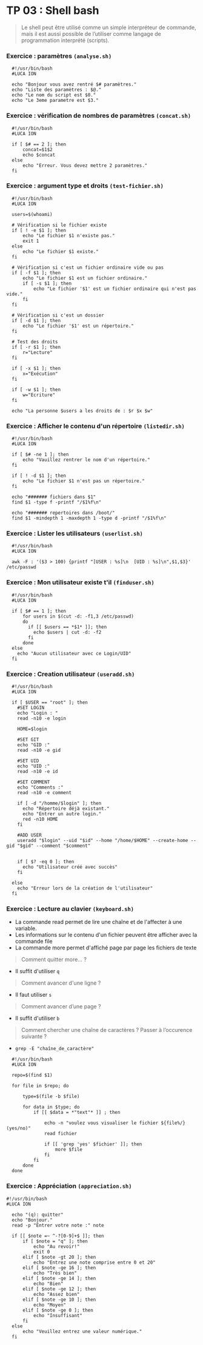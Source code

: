 # TP 03 : Shell bash

> Le shell peut être utilisé comme un simple interpréteur de commande, mais il est aussi possible de l’utiliser comme langage de
programmation interprété (scripts).

### Exercice : paramètres `(analyse.sh)`
```shell
  #!/usr/bin/bash
  #LUCA ION

  echo "Bonjour vous avez rentré $# paramètres."
  echo "Liste des paramètres : $@."
  echo "Le nom du script est $0."
  echo "Le 3eme parametre est $3."
```
### Exercice : vérification de nombres de paramètres `(concat.sh)`
```shell
  #!/usr/bin/bash
  #LUCA ION

  if [ $# == 2 ]; then
      concat=$1$2
      echo $concat
  else
      echo "Erreur. Vous devez mettre 2 paramètres."
  fi
```
### Exercice : argument type et droits `(test-fichier.sh)`
```shell
  #!/usr/bin/bash
  #LUCA ION

  users=$(whoami)

  # Vérification si le fichier existe
  if [ ! -e $1 ]; then
      echo "Le fichier $1 n'existe pas."
      exit 1
  else
      echo "Le fichier $1 existe."
  fi

  # Vérification si c'est un fichier ordinaire vide ou pas
  if [ -f $1 ]; then
      echo "Le fichier $1 est un fichier ordinaire."
      if [ -s $1 ]; then
          echo "Le fichier '$1' est un fichier ordinaire qui n'est pas vide."
      fi
  fi

  # Vérification si c'est un dossier
  if [ -d $1 ]; then
      echo "Le fichier '$1' est un répertoire."
  fi

  # Test des droits
  if [ -r $1 ]; then
      r="Lecture"
  fi

  if [ -x $1 ]; then
      x="Exécution"
  fi

  if [ -w $1 ]; then
      w="Ecriture"
  fi

  echo "La personne $users a les droits de : $r $x $w"
```
### Exercice : Afficher le contenu d'un répertoire `(listedir.sh)`
```shell
  #!/usr/bin/bash
  #LUCA ION

  if [ $# -ne 1 ]; then
      echo "Vauillez rentrer le nom d'un répertoire."
  fi

  if [ ! -d $1 ]; then
      echo "Le fichier $1 n'est pas un répertoire."
  fi

  echo "####### fichiers dans $1"
  find $1 -type f -printf "/$1%f\n"

  echo "####### repertoires dans /boot/"
  find $1 -mindepth 1 -maxdepth 1 -type d -printf "/$1%f\n"
```
### Exercice : Lister les utilisateurs `(userlist.sh)`
```shell
  #!/usr/bin/bash
  #LUCA ION

  awk -F : '($3 > 100) {printf "[USER : %s]\n  [UID : %s]\n",$1,$3}' /etc/passwd
```
### Exercice : Mon utilisateur existe t'il `(finduser.sh)`
```shell
  #!/usr/bin/bash
  #LUCA ION

  if [ $# == 1 ]; then
      for users in $(cut -d: -f1,3 /etc/passwd)
      do
        if [[ $users == *$1* ]]; then
          echo $users | cut -d: -f2
        fi  
      done
  else
    echo "Aucun utilisateur avec ce Login/UID"
  fi
```
### Exercice : Creation utilisateur `(useradd.sh)`
```shell
  #!/usr/bin/bash
  #LUCA ION

  if [ $USER == "root" ]; then 
    #SET LOGIN
    echo "Login : "
    read -n10 -e login

    HOME=$login

    #SET GIT
    echo "GID :"
    read -n10 -e gid

    #SET UID
    echo "UID :"
    read -n10 -e id

    #SET COMMENT
    echo "Comments :"
    read -n10 -e comment

    if [ -d "/homme/$login" ]; then
      echo "Répertoire déjà existant."
      echo "Entrer un autre login."
      red -n10 HOME
    fi

    #ADD USER
    useradd "$login" --uid "$id" --home "/home/$HOME" --create-home --gid "$gid" --comment "$comment"


    if [ $? -eq 0 ]; then
      echo "Utilisateur créé avec succès"
    fi

  else
    echo "Erreur lors de la création de l'utilisateur"
  fi
```
### Exercice : Lecture au clavier `(keyboard.sh)`
- La commande read permet de lire une chaîne et de l'affecter à une variable.
- Les informations sur le contenu d'un fichier peuvent être afficher avec la commande file
- La commande more permet d'affiché page par page les fichiers de texte

> Comment quitter more... ?
- Il suffit d'utiliser `q`

> Comment avancer d'une ligne ?
- Il faut utiliser `s`

> Comment avancer d’une page ?
- Il suffit d'utiliser `b`

> Comment chercher une chaîne de caractères ? Passer à l’occurence suivante ?
- `grep -E "chaîne_de_caractère"`

```shell
  #!/usr/bin/bash
  #LUCA ION

  repo=$(find $1)

  for file in $repo; do

      type=$(file -b $file)

      for data in $type; do
          if [[ $data = *"text"* ]] ; then

              echo -n "voulez vous visualiser le fichier ${file%/} (yes/no)"
              read fichier

              if [[ 'grep 'yes' $fichier' ]]; then
                  more $file
              fi
          fi
      done
  done
```
### Exercice : Appréciation `(appreciation.sh)`
```shell
#!/usr/bin/bash
#LUCA ION

  echo "(q): quitter"
  echo "Bonjour."
  read -p "Entrer votre note :" note

  if [[ $note =~ ^-?[0-9]+$ ]]; then
      if [ $note = "q" ]; then
          echo "Au revoir!"
          exit 0
      elif [ $note -gt 20 ]; then
          echo "Entrez une note comprise entre 0 et 20"
      elif [ $note -ge 16 ]; then
          echo "Très bien"
      elif [ $note -ge 14 ]; then
          echo "Bien"
      elif [ $note -ge 12 ]; then
          echo "Assez bien"
      elif [ $note -ge 10 ]; then
          echo "Moyen"
      elif [ $note -ge 0 ]; then
          echo "Insuffisant"
      fi
  else
      echo "Veuillez entrez une valeur numérique."
  fi
```
